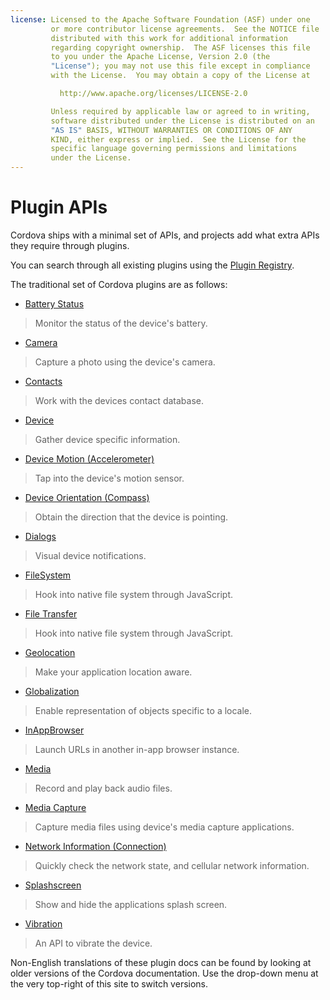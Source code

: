 ```yaml
---
license: Licensed to the Apache Software Foundation (ASF) under one
         or more contributor license agreements.  See the NOTICE file
         distributed with this work for additional information
         regarding copyright ownership.  The ASF licenses this file
         to you under the Apache License, Version 2.0 (the
         "License"); you may not use this file except in compliance
         with the License.  You may obtain a copy of the License at

           http://www.apache.org/licenses/LICENSE-2.0

         Unless required by applicable law or agreed to in writing,
         software distributed under the License is distributed on an
         "AS IS" BASIS, WITHOUT WARRANTIES OR CONDITIONS OF ANY
         KIND, either express or implied.  See the License for the
         specific language governing permissions and limitations
         under the License.
---
```


# Plugin APIs

Cordova ships with a minimal set of APIs, and projects add what extra APIs they require through plugins.

You can search through all existing plugins using the [Plugin Registry](http://plugins.cordova.io/).

The traditional set of Cordova plugins are as follows:

- [Battery Status](https://github.com/apache/cordova-plugin-battery-status/blob/master/doc/index.md)
> Monitor the status of the device's battery.

- [Camera](https://github.com/apache/cordova-plugin-camera/blob/master/doc/index.md)
> Capture a photo using the device's camera.

- [Contacts](https://github.com/apache/cordova-plugin-contacts/blob/master/doc/index.md)
> Work with the devices contact database.

- [Device](https://github.com/apache/cordova-plugin-device/blob/master/doc/index.md)
> Gather device specific information.

- [Device Motion (Accelerometer)](https://github.com/apache/cordova-plugin-device-motion/blob/master/doc/index.md)
> Tap into the device's motion sensor.

- [Device Orientation (Compass)](https://github.com/apache/cordova-plugin-device-orientation/blob/master/doc/index.md)
> Obtain the direction that the device is pointing.

- [Dialogs](https://github.com/apache/cordova-plugin-dialogs/blob/master/doc/index.md)
> Visual device notifications.

- [FileSystem](https://github.com/apache/cordova-plugin-file/blob/master/doc/index.md)
> Hook into native file system through JavaScript.

- [File Transfer](https://github.com/apache/cordova-plugin-file-transfer/blob/master/doc/index.md)
> Hook into native file system through JavaScript.

- [Geolocation](https://github.com/apache/cordova-plugin-geolocation/blob/master/doc/index.md)
> Make your application location aware.

- [Globalization](https://github.com/apache/cordova-plugin-globalization/blob/master/doc/index.md)
> Enable representation of objects specific to a locale.

- [InAppBrowser](https://github.com/apache/cordova-plugin-inappbrowser/blob/master/doc/index.md)
> Launch URLs in another in-app browser instance.

- [Media](https://github.com/apache/cordova-plugin-media/blob/master/doc/index.md)
> Record and play back audio files.

- [Media Capture](https://github.com/apache/cordova-plugin-media-capture/blob/master/doc/index.md)
> Capture media files using device's media capture applications.

- [Network Information (Connection)](https://github.com/apache/cordova-plugin-network-information/blob/master/doc/index.md)
> Quickly check the network state, and cellular network information.

- [Splashscreen](https://github.com/apache/cordova-plugin-splashscreen/blob/master/doc/index.md)
> Show and hide the applications splash screen.

- [Vibration](https://github.com/apache/cordova-plugin-vibration/blob/master/doc/index.md)
> An API to vibrate the device.

Non-English translations of these plugin docs can be found by looking at older versions of the Cordova documentation. Use the drop-down menu at the very top-right of this site to switch versions.

